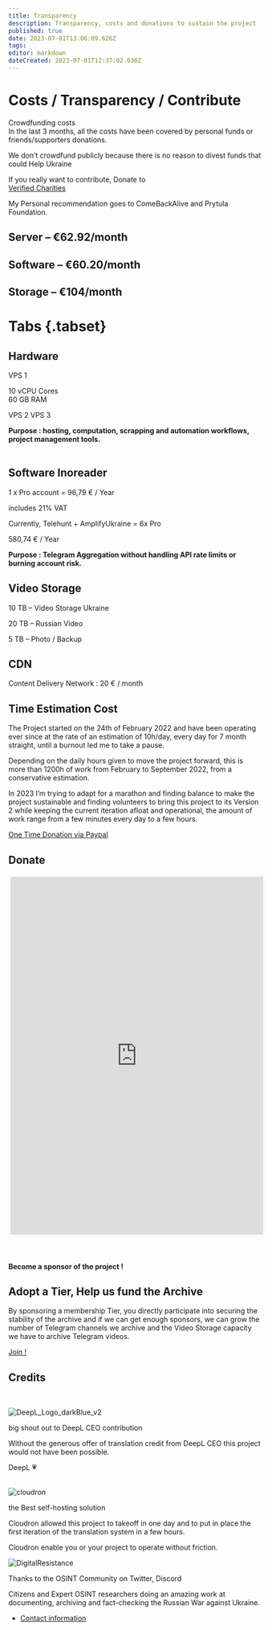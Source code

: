 ```yaml
---
title: Transparency
description: Transparency, costs and donations to sustain the project
published: true
date: 2023-07-01T13:06:09.626Z
tags: 
editor: markdown
dateCreated: 2023-07-01T12:37:02.630Z
---
```


# Costs / Transparency / Contribute

Crowdfunding costs  
In the last 3 months, all the costs have been covered by personal funds or friends/supporters donations.  
  
We don’t crowdfund publicly because there is no reason to divest funds that could Help Ukraine  
  
If you really want to contribute, Donate to  
[Verified Charities](https://www.defendukraine.org/donate)  
  
My Personal recommendation goes to ComeBackAlive and Prytula Foundation.

## Server – €62.92/month

## Software – €60.20/month

## Storage – €104/month

# Tabs {.tabset}
## Hardware

VPS 1

10 vCPU Cores  
60 GB RAM

VPS 2
VPS 3

**Purpose : hosting, computation, scrapping and automation workflows, project management tools.**  
 
## Software Inoreader 

1 x Pro account = 96,79 € / Year

includes 21% VAT

Currently, Telehunt + AmplifyUkraine = 6x Pro

580,74 € / Year

**Purpose : Telegram Aggregation without handling API rate limits or burning account risk.**  

## Video Storage  
10 TB – Video Storage Ukraine

20 TB – Russian Video

5 TB – Photo / Backup

## CDN

Content Delivery Network : 20 € / month

## Time Estimation Cost 

The Project started on the 24th of February 2022 and have been operating ever since at the rate of an estimation of 10h/day, every day for 7 month straight, until a burnout led me to take a pause.

Depending on the daily hours given to move the project forward, this is more than 1200h of work from February to September 2022, from a conservative estimation.

In 2023 I’m trying to adapt for a marathon and finding balance to make the project sustainable and finding volunteers to bring this project to its Version 2 while keeping the current iteration afloat and operational, the amount of work range from a few minutes every day to a few hours.

[One Time Donation via Paypal](https://www.paypal.com/paypalme/osintukraine) 

## Donate

<iframe id='kofiframe' src='https://ko-fi.com/cyberbenb/?hidefeed=true&widget=true&embed=true&preview=true' style='border:none;width:100%;padding:4px;background:#f9f9f9;' height='712' title='cyberbenb'></iframe>

 

#### Become a sponsor of the project !

## Adopt a Tier, Help us fund the Archive

By sponsoring a membership Tier, you directly participate into securing the stability of the archive and if we can get enough sponsors, we can grow the number of Telegram channels we archive and the Video Storage capacity we have to archive Telegram videos.

[Join !](https://ko-fi.com/cyberbenb/tiers)

## Credits  
 

![DeepL_Logo_darkBlue_v2](https://osintukraine.com/wp-content/uploads/2022/06/DeepL_Logo_darkBlue_v2.svg)

big shout out to DeepL CEO contribution

Without the generous offer of translation credit from DeepL CEO this project would not have been possible.

DeepL 💗  
 

![cloudron](https://osintukraine.com/wp-content/uploads/elementor/thumbs/cloudron-pq2au8m4i43ufme5oo1ob93if9bfgtsvjvfb2kkktw.png)

the Best self-hosting solution

Cloudron allowed this project to takeoff in one day and to put in place the first iteration of the translation system in a few hours.

Cloudron enable you or your project to operate without friction.

![DigitalResistance](https://osintukraine.com/wp-content/uploads/elementor/thumbs/DigitalResistance-pnque82q9r77jwul7emqik08mm9ibt1fxi40egi54k.png)

Thanks to the OSINT Community on Twitter, Discord

Citizens and Expert OSINT researchers doing an amazing work at documenting, archiving and fact-checking the Russian War against Ukraine.

-   [Contact information](https://osintukraine.com/contact-information/)